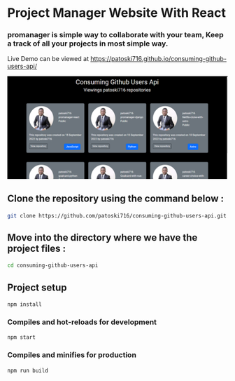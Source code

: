 # Project Manager Website With  React
### promanager is simple way to collaborate with your team, Keep a track of all your projects in most simple way.

Live Demo can be viewed at https://patoski716.github.io/consuming-github-users-api/



<div align="center">

<img src="showcase.PNG" width="800px"/>

</div>



## Clone the repository using the command below :

```bash
git clone https://github.com/patoski716/consuming-github-users-api.git

```

## Move into the directory where we have the project files : 

```bash
cd consuming-github-users-api

```

## Project setup
```
npm install
```

### Compiles and hot-reloads for development
```
npm start
```

### Compiles and minifies for production
```
npm run build
```
